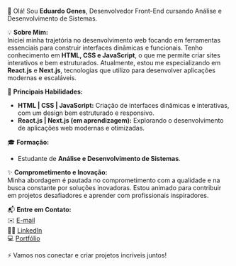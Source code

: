 👋 Olá! Sou **Eduardo Genes**, Desenvolvedor Front-End cursando Análise e Desenvolvimento de Sistemas.

💡 **Sobre Mim:**  
Iniciei minha trajetória no desenvolvimento web focando em ferramentas essenciais para construir interfaces dinâmicas e funcionais. Tenho conhecimento em **HTML, CSS e JavaScript**, o que me permite criar sites interativos e bem estruturados. Atualmente, estou me especializando em **React.js** e **Next.js**, tecnologias que utilizo para desenvolver aplicações modernas e escaláveis.

🔧 **Principais Habilidades:**  
- **HTML | CSS | JavaScript:** Criação de interfaces dinâmicas e interativas, com um design bem estruturado e responsivo.  
- **React.js | Next.js (em aprendizagem):** Explorando o desenvolvimento de aplicações web modernas e otimizadas.

🎓 **Formação:**  
- Estudante de **Análise e Desenvolvimento de Sistemas**.

✨ **Comprometimento e Inovação:**  
Minha abordagem é pautada no comprometimento com a qualidade e na busca constante por soluções inovadoras. Estou animado para contribuir em projetos desafiadores e aprender com profissionais inspiradores.

📬 **Entre em Contato:**  
✉️ [E-mail](mailto:eduardogenes95@gmail.com)  
🧑‍💼 [LinkedIn](https://linkedin.com/in/eduardogenes/)  
💻 [Portfólio](https://edugenes.dev.br)

⚡ Vamos nos conectar e criar projetos incríveis juntos!
